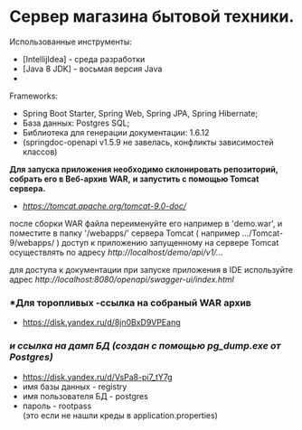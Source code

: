 # Сервер магазина бытовой техники.


Использованные инструменты:
- [IntellijIdea] - среда разработки
- [Java 8 JDK] - восьмая версия Java
-

Frameworks:
- Spring Boot Starter, Spring Web, Spring JPA, Spring Hibernate;
- База данных: Postgres SQL;
- Библиотека для генерации документации: 1.6.12
-    (springdoc-openapi v1.5.9 не завелась, конфликты зависимостей классов)

**Для запуска приложения необходимо склонировать репозиторий, собрать его в Веб-архив WAR,**
**и запустить с помощью Tomcat сервера.**
- *https://tomcat.apache.org/tomcat-9.0-doc/*


после сборки WAR файла переименуйте его например в 'demo.war',
и поместите в папку '/webapps/' сервера Tomcat ( например .../Tomcat-9/webapps/ )
доступ к приложению запущенному на сервере Tomcat осуществлять по адресу
*http://localhost/demo/api/v1/...*

для доступа к документации при запуске приложения в IDE используйте адрес
*http://localhost:8080/openapi/swagger-ui/index.html*

### *Для торопливых -ссылка на собраный WAR архив
- https://disk.yandex.ru/d/8jn0BxD9VPEang
### *и ссылка на дамп БД (создан с помощью pg_dump.exe от Postgres)*
- https://disk.yandex.ru/d/VsPa8-pi7_tY7g
 -  имя базы данных - registry  
  - имя пользователя БД - postgres  
  - пароль - rootpass   
  (это если не нашли креды в application.properties) 
